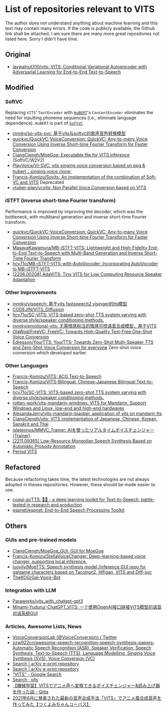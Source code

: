# List of repositories relevant to VITS

The author does not understand anything about machine learning and this text may contain many errors.
If the code is publicly available, the Github link shall be attached.
I am sure there are many more great repositories not listed here. Sorry I didn't have time.

## Original

- [jaywalnut310/vits: VITS: Conditional Variational Autoencoder with Adversarial Learning for End\-to\-End Text\-to\-Speech](https://github.com/jaywalnut310/vits)

## Modified

### SoftVC

Replacing `VITS`' `TextEncoder` with [`HuBERT`](https://github.com/bshall/hubert)'s `ContentEncoder`
eliminates the need for inputting phoneme sequences (i.e., eliminate language dependence).
`HuBERT` is part of [`SoftVC`](https://github.com/bshall/soft-vc).

- [innnky/so\-vits\-svc: 基于vits与softvc的歌声音色转换模型](https://github.com/innnky/so-vits-svc)
- [quickvc/QuickVC\-VoiceConversion: QuickVC: Any\-to\-many Voice Conversion Using Inverse Short\-time Fourier Transform for Faster Conversion](https://github.com/quickvc/QuickVC-VoiceConversion)
- [CjangCjengh/MoeGoe: Executable file for VITS inference](https://github.com/CjangCjengh/MoeGoe) (SoftVC/W2V2)
- [PlayVoice/VI\-SVC: vits singing voice conversion based on ppg & hubert；singing voice clone;](https://github.com/PlayVoice/VI-SVC)
- [Francis\-Komizu/Sovits: An implementation of the combination of Soft\-VC and VITS](https://github.com/Francis-Komizu/Sovits) Deprecated
- [vtuber\-plan/vcvits: Non Parallel Voice Conversion based on VITS](https://github.com/vtuber-plan/vcvits)

### iSTFT (inverse short-time Fourier transform)

Performance is improved by improving the decoder, which was the bottleneck, with multiband generation and inverse short-time Fourier transform.

- [quickvc/QuickVC\-VoiceConversion: QuickVC: Any\-to\-many Voice Conversion Using Inverse Short\-time Fourier Transform for Faster Conversion](https://github.com/quickvc/QuickVC-VoiceConversion)
- [MasayaKawamura/MB\-iSTFT\-VITS: Lightweight and High\-Fidelity End\-to\-End Text\-to\-Speech with Multi\-Band Generation and Inverse Short\-Time Fourier Transform](https://github.com/MasayaKawamura/MB-iSTFT-VITS)
- [hcy71o/MB\-iSTFT\-VITS\-with\-AutoVocoder: Incorporating AutoVocoder to MB\-iSTFT\-VITS](https://github.com/hcy71o/MB-iSTFT-VITS-with-AutoVocoder)
- [\[2206\.00208\] AdaVITS: Tiny VITS for Low Computing Resource Speaker Adaptation](https://arxiv.org/abs/2206.00208)

### Other Improvements

- [innnky/vispeech: 基于vits fastspeech2 visinger的tts模型](https://github.com/innnky/vispeech)
- [CODEJIN/VITS\_Diffusion](https://github.com/CODEJIN/VITS_Diffusion)
- [hcy71o/SC\-VITS: VITS\-based zero\-shot TTS system varying with diverse style/speaker conditioning methods\.](https://github.com/hcy71o/SC-VITS)
- [innnky/emotional\-vits: 无需情感标注的情感可控语音合成模型，基于VITS](https://github.com/innnky/emotional-vits)
- [OlaWod/FreeVC: FreeVC: Towards High\-Quality Text\-Free One\-Shot Voice Conversion](https://github.com/OlaWod/FreeVC)
- [Edresson/YourTTS: YourTTS: Towards Zero\-Shot Multi\-Speaker TTS and Zero\-Shot Voice Conversion for everyone](https://github.com/Edresson/YourTTS) Zero-shot voice conversion which developed earlier.

### Other Languages

- [Francis\-Komizu/VITS: ACG Text\-to\-Speech](https://github.com/Francis-Komizu/VITS)
- [Francis\-Komizu/VITS\-Bilingual: Chinese\-Japanese Bilingual Text\-to\-Speech](https://github.com/Francis-Komizu/VITS-Bilingual)
- [hcy71o/SC\-VITS: VITS\-based zero\-shot TTS system varying with diverse style/speaker conditioning methods\.](https://github.com/hcy71o/SC-VITS)
- [rotten\-work/vits\-mandarin\-windows: VITS for Mandarin\. Support Windows and Linux, low\-end and high\-end hardwares](https://github.com/rotten-work/vits-mandarin-windows)
- [AlexandaJerry/vits\-mandarin\-biaobei: application of vits on mandarin tts](https://github.com/AlexandaJerry/vits-mandarin-biaobei)
- [CjangCjengh/vits: VITS implementation of Japanese, Chinese, Korean, Sanskrit and Thai](https://github.com/CjangCjengh/vits)
- [isletennos/MMVC\_Trainer: AIを使ったリアルタイムボイスチェンジャー\(Trainer\)](https://github.com/isletennos/MMVC_Trainer)
- [\[2211\.09365\] Low\-Resource Mongolian Speech Synthesis Based on Automatic Prosody Annotation](https://arxiv.org/abs/2211.09365)
- [Period VITS](https://arxiv.org/abs/2210.15964)

## Refactored

Because refactoring takes time, the latest technologies are not always adopted in theses repositories. However, these should be made easier to use.

- [coqui\-ai/TTS: 🐸💬 \- a deep learning toolkit for Text\-to\-Speech, battle\-tested in research and production](https://github.com/coqui-ai/TTS)
- [espnet/espnet: End\-to\-End Speech Processing Toolkit](https://github.com/espnet/espnet)

## Others

### GUIs and pre-trained models

- [CjangCjengh/MoeGoe\_GUI: GUI for MoeGoe](https://github.com/CjangCjengh/MoeGoe_GUI)
- [Francis\-Komizu/StellaVoiceChanger: Deep\-learning\-based voice changer, supporting local inference\.](https://github.com/Francis-Komizu/StellaVoiceChanger)
- [luoyily/MoeTTS: Speech synthesis model /inference GUI repo for galgame characters based on Tacotron2, Hifigan, VITS and Diff\-svc](https://github.com/luoyily/MoeTTS)
- [TheKOG/Gal\-Voice\-Bot](https://github.com/TheKOG/Gal-Voice-Bot)

### Integration with LLM

- [Paraworks/vits\_with\_chatgpt\-gpt3](https://github.com/Paraworks/vits_with_chatgpt-gpt3)
- [Minami\-Yuduru/\-ChatGPT\_VITS: 一个使用OpenAI接口链接VITS模型的语音对话系统GUI](https://github.com/Minami-Yuduru/-ChatGPT_VITS)

### Articles, Awesome Lists, News

- [VoiceConversionLab \(@VoiceConversion\) / Twitter](https://twitter.com/VoiceConversion)
- [zzw922cn/awesome\-speech\-recognition\-speech\-synthesis\-papers: Automatic Speech Recognition \(ASR\), Speaker Verification, Speech Synthesis, Text\-to\-Speech \(TTS\), Language Modelling, Singing Voice Synthesis \(SVS\), Voice Conversion \(VC\)](https://github.com/zzw922cn/awesome-speech-recognition-speech-synthesis-papers#Voice-Conversion)
- [Search \| arXiv e\-print repository](https://arxiv.org/search/?query=vits+voice&searchtype=all&source=header)
- [Search \| arXiv e\-print repository](https://arxiv.org/search/?query=vits+tts&searchtype=all&source=header)
- ["VITS" \- Google Search](https://www.google.com/search?q=%22VITS%22)
- [Search · vits](https://github.com/search?q=vits)
- [【機械学習】VITSでアニメ声へ変換できるボイスチェンジャー&読み上げ器を作った話 \- Qiita](https://qiita.com/zassou65535/items/00d7d5562711b89689a8)
- [2021年6月に発表された最新の音声合成手法「VITS」でアニメ風合成音声を作ってみた【つくよみちゃんコーパス】](https://shirowanisan.com/entry/2021/08/07/172736)
